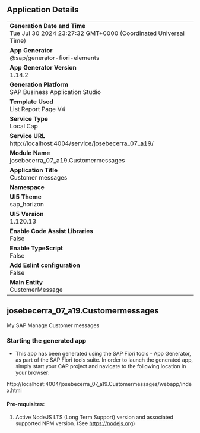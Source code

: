 ## Application Details
|               |
| ------------- |
|**Generation Date and Time**<br>Tue Jul 30 2024 23:27:32 GMT+0000 (Coordinated Universal Time)|
|**App Generator**<br>@sap/generator-fiori-elements|
|**App Generator Version**<br>1.14.2|
|**Generation Platform**<br>SAP Business Application Studio|
|**Template Used**<br>List Report Page V4|
|**Service Type**<br>Local Cap|
|**Service URL**<br>http://localhost:4004/service/josebecerra_07_a19/|
|**Module Name**<br>josebecerra_07_a19.Customermessages|
|**Application Title**<br>Customer messages|
|**Namespace**<br>|
|**UI5 Theme**<br>sap_horizon|
|**UI5 Version**<br>1.120.13|
|**Enable Code Assist Libraries**<br>False|
|**Enable TypeScript**<br>False|
|**Add Eslint configuration**<br>False|
|**Main Entity**<br>CustomerMessage|

## josebecerra_07_a19.Customermessages

My SAP Manage Customer messages

### Starting the generated app

-   This app has been generated using the SAP Fiori tools - App Generator, as part of the SAP Fiori tools suite.  In order to launch the generated app, simply start your CAP project and navigate to the following location in your browser:

http://localhost:4004/josebecerra_07_a19.Customermessages/webapp/index.html

#### Pre-requisites:

1. Active NodeJS LTS (Long Term Support) version and associated supported NPM version.  (See https://nodejs.org)


